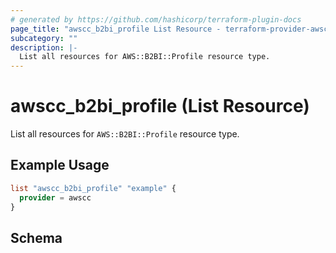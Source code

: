 ```yaml
---
# generated by https://github.com/hashicorp/terraform-plugin-docs
page_title: "awscc_b2bi_profile List Resource - terraform-provider-awscc"
subcategory: ""
description: |-
  List all resources for AWS::B2BI::Profile resource type.
---
```


# awscc_b2bi_profile (List Resource)

List all resources for `AWS::B2BI::Profile` resource type.

## Example Usage

```terraform
list "awscc_b2bi_profile" "example" {
  provider = awscc
}
```

<!-- schema generated by tfplugindocs -->
## Schema
